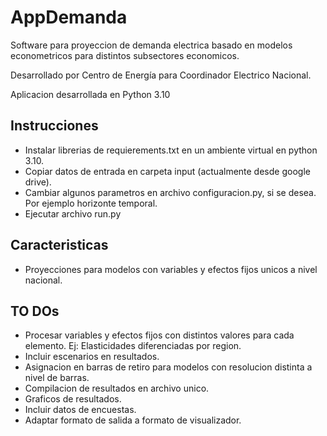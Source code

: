 # AppDemanda
Software para proyeccion de demanda electrica basado en modelos econometricos para distintos subsectores economicos. 

Desarrollado por Centro de Energía para Coordinador Electrico Nacional.

Aplicacion desarrollada en Python 3.10

## Instrucciones
- Instalar librerias de requierements.txt en un ambiente virtual en python 3.10.
- Copiar datos de entrada en carpeta input (actualmente desde google drive).
- Cambiar algunos parametros en archivo configuracion.py, si se desea. Por ejemplo horizonte temporal.
- Ejecutar archivo run.py

## Caracteristicas

- Proyecciones para modelos con variables y efectos fijos unicos a nivel nacional.

## TO DOs

- Procesar variables y efectos fijos con distintos valores para cada elemento. Ej: Elasticidades diferenciadas por region.
- Incluir escenarios en resultados.
- Asignacion en barras de retiro para modelos con resolucion distinta a nivel de barras.
- Compilacion de resultados en archivo unico.
- Graficos de resultados.
- Incluir datos de encuestas.
- Adaptar formato de salida a formato de visualizador.
